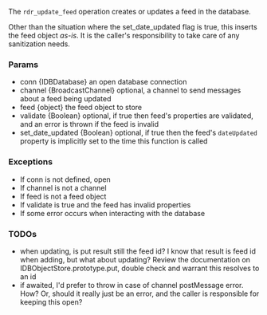 The `rdr_update_feed` operation creates or updates a feed in the database.

Other than the situation where the set_date_updated flag is true, this inserts the feed object *as-is*. It is the caller's responsibility to take care of any sanitization needs.

### Params

* conn {IDBDatabase} an open database connection
* channel {BroadcastChannel} optional, a channel to send messages about a feed being updated
* feed {object} the feed object to store
* validate {Boolean} optional, if true then feed's properties are validated, and an error is thrown if the feed is invalid
* set_date_updated {Boolean} optional, if true then the feed's `dateUpdated` property is implicitly set to the time this function is called

### Exceptions

* If conn is not defined, open
* If channel is not a channel
* If feed is not a feed object
* If validate is true and the feed has invalid properties
* If some error occurs when interacting with the database

### TODOs

* when updating, is put result still the feed id? I know that result is feed id when adding, but what about updating? Review the documentation on IDBObjectStore.prototype.put, double check and warrant this resolves to an id
* if awaited, I'd prefer to throw in case of channel postMessage error. How? Or, should it really just be an error, and the caller is responsible for keeping this open?
